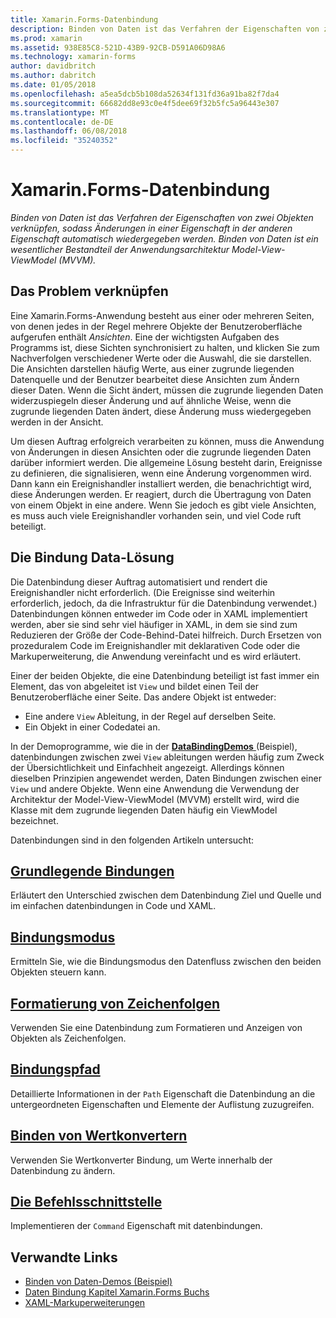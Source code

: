 ```yaml
---
title: Xamarin.Forms-Datenbindung
description: Binden von Daten ist das Verfahren der Eigenschaften von zwei Objekten verknüpfen, sodass Änderungen in einer Eigenschaft in der anderen Eigenschaft automatisch wiedergegeben werden. Binden von Daten ist ein wesentlicher Bestandteil der Anwendungsarchitektur Model-View-ViewModel (MVVM).
ms.prod: xamarin
ms.assetid: 938E85C8-521D-43B9-92CB-D591A06D98A6
ms.technology: xamarin-forms
author: davidbritch
ms.author: dabritch
ms.date: 01/05/2018
ms.openlocfilehash: a5ea5dcb5b108da52634f131fd36a91ba82f7da4
ms.sourcegitcommit: 66682dd8e93c0e4f5dee69f32b5fc5a96443e307
ms.translationtype: MT
ms.contentlocale: de-DE
ms.lasthandoff: 06/08/2018
ms.locfileid: "35240352"
---
```

# <a name="xamarinforms-data-binding"></a>Xamarin.Forms-Datenbindung

_Binden von Daten ist das Verfahren der Eigenschaften von zwei Objekten verknüpfen, sodass Änderungen in einer Eigenschaft in der anderen Eigenschaft automatisch wiedergegeben werden. Binden von Daten ist ein wesentlicher Bestandteil der Anwendungsarchitektur Model-View-ViewModel (MVVM)._

## <a name="the-data-linking-problem"></a>Das Problem verknüpfen

Eine Xamarin.Forms-Anwendung besteht aus einer oder mehreren Seiten, von denen jedes in der Regel mehrere Objekte der Benutzeroberfläche aufgerufen enthält *Ansichten*. Eine der wichtigsten Aufgaben des Programms ist, diese Sichten synchronisiert zu halten, und klicken Sie zum Nachverfolgen verschiedener Werte oder die Auswahl, die sie darstellen. Die Ansichten darstellen häufig Werte, aus einer zugrunde liegenden Datenquelle und der Benutzer bearbeitet diese Ansichten zum Ändern dieser Daten. Wenn die Sicht ändert, müssen die zugrunde liegenden Daten widerzuspiegeln dieser Änderung und auf ähnliche Weise, wenn die zugrunde liegenden Daten ändert, diese Änderung muss wiedergegeben werden in der Ansicht.

Um diesen Auftrag erfolgreich verarbeiten zu können, muss die Anwendung von Änderungen in diesen Ansichten oder die zugrunde liegenden Daten darüber informiert werden. Die allgemeine Lösung besteht darin, Ereignisse zu definieren, die signalisieren, wenn eine Änderung vorgenommen wird. Dann kann ein Ereignishandler installiert werden, die benachrichtigt wird, diese Änderungen werden. Er reagiert, durch die Übertragung von Daten von einem Objekt in eine andere. Wenn Sie jedoch es gibt viele Ansichten, es muss auch viele Ereignishandler vorhanden sein, und viel Code ruft beteiligt.

## <a name="the-data-binding-solution"></a>Die Bindung Data-Lösung

Die Datenbindung dieser Auftrag automatisiert und rendert die Ereignishandler nicht erforderlich. (Die Ereignisse sind weiterhin erforderlich, jedoch, da die Infrastruktur für die Datenbindung verwendet.) Datenbindungen können entweder im Code oder in XAML implementiert werden, aber sie sind sehr viel häufiger in XAML, in dem sie sind zum Reduzieren der Größe der Code-Behind-Datei hilfreich. Durch Ersetzen von prozeduralem Code im Ereignishandler mit deklarativen Code oder die Markuperweiterung, die Anwendung vereinfacht und es wird erläutert.

Einer der beiden Objekte, die eine Datenbindung beteiligt ist fast immer ein Element, das von abgeleitet ist `View` und bildet einen Teil der Benutzeroberfläche einer Seite. Das andere Objekt ist entweder:

- Eine andere `View` Ableitung, in der Regel auf derselben Seite.
- Ein Objekt in einer Codedatei an.

In der Demoprogramme, wie die in der [ **DataBindingDemos** ](https://developer.xamarin.com/samples/xamarin-forms/DataBindingDemos/) (Beispiel), datenbindungen zwischen zwei `View` ableitungen werden häufig zum Zweck der Übersichtlichkeit und Einfachheit angezeigt. Allerdings können dieselben Prinzipien angewendet werden, Daten Bindungen zwischen einer `View` und andere Objekte. Wenn eine Anwendung die Verwendung der Architektur der Model-View-ViewModel (MVVM) erstellt wird, wird die Klasse mit dem zugrunde liegenden Daten häufig ein ViewModel bezeichnet.

Datenbindungen sind in den folgenden Artikeln untersucht:

## <a name="basic-bindingsbasic-bindingsmd"></a>[Grundlegende Bindungen](basic-bindings.md)

Erläutert den Unterschied zwischen dem Datenbindung Ziel und Quelle und im einfachen datenbindungen in Code und XAML.

## <a name="binding-modebinding-modemd"></a>[Bindungsmodus](binding-mode.md)

Ermitteln Sie, wie die Bindungsmodus den Datenfluss zwischen den beiden Objekten steuern kann.

## <a name="string-formattingstring-formattingmd"></a>[Formatierung von Zeichenfolgen](string-formatting.md)

Verwenden Sie eine Datenbindung zum Formatieren und Anzeigen von Objekten als Zeichenfolgen.

## <a name="binding-pathbinding-pathmd"></a>[Bindungspfad](binding-path.md)

Detaillierte Informationen in der `Path` Eigenschaft die Datenbindung an die untergeordneten Eigenschaften und Elemente der Auflistung zuzugreifen.

## <a name="binding-value-convertersconvertersmd"></a>[Binden von Wertkonvertern](converters.md)

Verwenden Sie Wertkonverter Bindung, um Werte innerhalb der Datenbindung zu ändern.

## <a name="the-command-interfacecommandingmd"></a>[Die Befehlsschnittstelle](commanding.md)

Implementieren der `Command` Eigenschaft mit datenbindungen.



## <a name="related-links"></a>Verwandte Links

- [Binden von Daten-Demos (Beispiel)](https://developer.xamarin.com/samples/xamarin-forms/DataBindingDemos/)
- [Daten Bindung Kapitel Xamarin.Forms Buchs](~/xamarin-forms/creating-mobile-apps-xamarin-forms/summaries/chapter16.md)
- [XAML-Markuperweiterungen](~/xamarin-forms/xaml/markup-extensions/index.md)
